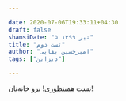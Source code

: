 ```yaml
---

date: 2020-07-06T19:33:11+04:30
draft: false
shamsiDate: "۵ تیر ۱۳۹۹"
title: "تست دوم"
author: "امیرحسین بقایی"
tags: ["دیزاین"]

---
```


تست همینطوری! برو خانه‌تان!
